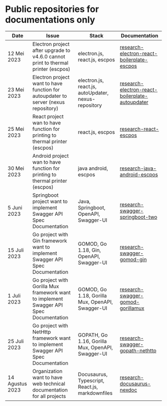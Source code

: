 # Public repositories for documentations only


|Date|Issue|Stack|Documentation|
|--|--|--|--|
|12 Mei 2023|Electron project after upgrade to v4.6.0 cannot print to thermal printer (escpos)|electron.js, react.js, escpos|[research-electron-react-boilerplate-escpos ](https://github.com/denitiawan/research-electron-react-boilerplate-escpos )|
|23 Mei 2023|Electron project want to have function for autoupdater to server (nexus repository)|electron.js, react.js, autoUpdater, nexus-repository|[research-electron-react-boilerplate-autoupdater](https://github.com/denitiawan/research-electron-react-boilerplate-autoupdater)|
|25 Mei 2023|React project wan to have function for printing to thermal printer (escpos)|react.js, escpos|[research-react-escpos](https://github.com/denitiawan/research-react-escpos) |
|30 Mei 2023|Android project wan to have function for printing to thermal printer (escpos)|java android, escpos|[research-java-android-escpos ](https://github.com/denitiawan/research-java-android-escpos )|
|5 Juni 2023|Springboot project want to implement Swagger API Spec Documentation |Java, Springboot, OpenAPI, Swagger-UI|[research-swagger-springboot-two](https://github.com/denitiawan/research-swagger-springboot-two)|
|15 Juli 2023|Go project with Gin framework want to implement Swagger API Spec Documentation |GOMOD, Go 1.18, Gin, OpenAPI, Swagger-UI|[research-swagger-gomod-gin](https://github.com/denitiawan/research-swagger-gomod-gin)|
|1 Juli 2023|Go project with Gorilla Mux framework want to implement Swagger API Spec Documentation |GOMOD, Go 1.18, Gorilla Mux, OpenAPI, Swagger-UI|[research-swagger-gomod-gorillamux](https://github.com/denitiawan/research-swagger-gomod-gorillamux)|
|25 Juli 2023|Go project with NetHttp framework want to implement Swagger API Spec Documentation |GOPATH, Go 1.16, Gorilla Mux, OpenAPI, Swagger-UI|[research-swagger-gopath-nethttp](https://github.com/denitiawan/research-swagger-gopath-nethttp)|
|14 Agustus 2023|Organization want to have web technical documentation for all projects |Docusaurus, Typescript, React.js, markdownfiles|[research-docusaurus-nexdoc](https://github.com/denitiawan/research-doc)|


